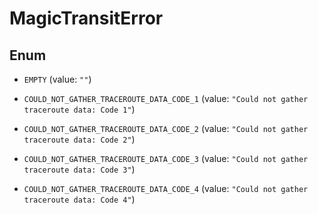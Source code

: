 

# MagicTransitError

## Enum


* `EMPTY` (value: `""`)

* `COULD_NOT_GATHER_TRACEROUTE_DATA_CODE_1` (value: `"Could not gather traceroute data: Code 1"`)

* `COULD_NOT_GATHER_TRACEROUTE_DATA_CODE_2` (value: `"Could not gather traceroute data: Code 2"`)

* `COULD_NOT_GATHER_TRACEROUTE_DATA_CODE_3` (value: `"Could not gather traceroute data: Code 3"`)

* `COULD_NOT_GATHER_TRACEROUTE_DATA_CODE_4` (value: `"Could not gather traceroute data: Code 4"`)



